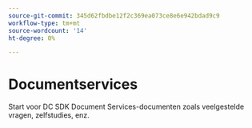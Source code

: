```yaml
---
source-git-commit: 345d62fbdbe12f2c369ea073ce8e6e942bdad9c9
workflow-type: tm+mt
source-wordcount: '14'
ht-degree: 0%

---
```

# Documentservices

Start voor DC SDK Document Services-documenten zoals veelgestelde vragen, zelfstudies, enz.
